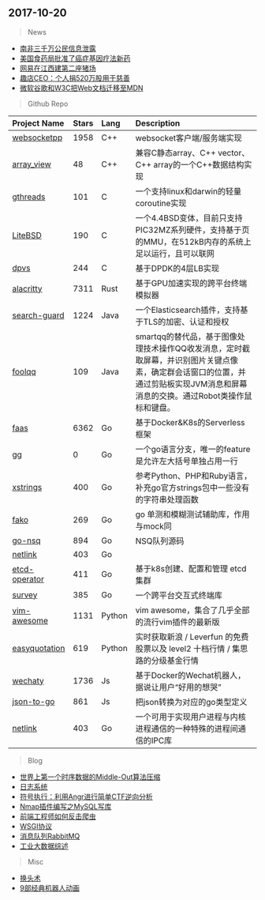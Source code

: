 ## 2017-10-20

> News
* [南非三千万公民信息泄露](http://www.freebuf.com/news/151182.html)
* [美国食药局批准了癌症基因疗法新药](https://news.cnblogs.com/n/580510/)
* [网易在江西建第二座猪场](https://news.cnblogs.com/n/580514/)
* [趣店CEO：个人捐520万股用于慈善](http://tech.qq.com/a/20171019/005535.htm)
* [微软谷歌和W3C把Web文档迁移至MDN](http://top.jobbole.com/37738/)

> Github Repo

| Project Name | Stars | Lang | Description |
| :----------- | :---- | :--- | :---------- |
| [websocketpp](https://github.com/zaphoyd/websocketpp) | 1958 | C++ | websocket客户端/服务端实现 |
| [array_view](https://github.com/rhysd/array_view) | 48 | C++ | 兼容C静态array、C++ vector、C++ array的一个C++数据结构实现 |
| [gthreads](https://github.com/mpu/gthreads/tree/code0) | 101 | C | 一个支持linux和darwin的轻量coroutine实现 |
| [LiteBSD](https://github.com/sergev/LiteBSD) | 190 | C | 一个4.4BSD变体，目前只支持PIC32MZ系列硬件，支持基于页的MMU，在512kB内存的系统上足以运行，且可以联网 |
| [dpvs](https://github.com/iqiyi/dpvs) | 244 | C | 基于DPDK的4层LB实现 |
| [alacritty](https://github.com/jwilm/alacritty) | 7311 | Rust | 基于GPU加速实现的跨平台终端模拟器 |
| [search-guard](https://github.com/floragunncom/search-guard) | 1224 | Java | 一个Elasticsearch插件，支持基于TLS的加密、认证和授权 |
| [foolqq](https://github.com/shiyafeng/foolqq) | 109 | Java | smartqq的替代品，基于图像处理技术操作QQ收发消息，定时截取屏幕，并识别图片关键点像素，确定群会话窗口的位置，并通过剪贴板实现JVM消息和屏幕消息的交换。通过Robot类操作鼠标和键盘。 |
| [faas](https://github.com/openfaas/faas) | 6362 | Go | 基于Docker&K8s的Serverless框架 |
| [gg](https://github.com/anydream/gg) | 0 | Go | 一个go语言分支，唯一的feature是允许左大括号单独占用一行 |
| [xstrings](https://github.com/huandu/xstrings) | 400 | Go | 参考Python、PHP和Ruby语言，补充go官方strings包中一些没有的字符串处理函数 |
| [fako](https://github.com/wawandco/fako) | 269 | Go | go 单测和模糊测试辅助库，作用与mock同 |
| [go-nsq](https://github.com/nsqio/go-nsq) | 894 | Go | NSQ队列源码 |
| [netlink](https://github.com/vishvananda/netlink) | 403 | Go |  |
| [etcd-operator](https://github.com/coreos/etcd-operator) | 411 | Go | 基于k8s创建、配置和管理 etcd 集群 |
| [survey](https://github.com/AlecAivazis/survey) | 385 | Go | 一个跨平台交互式终端库 |
| [vim-awesome](https://github.com/vim-awesome/vim-awesome) | 1131 | Python | vim awesome，集合了几乎全部的流行vim插件的最新版 |
| [easyquotation](https://github.com/shidenggui/easyquotation) | 619 | Python | 实时获取新浪 / Leverfun 的免费股票以及 level2 十档行情 / 集思路的分级基金行情 |
| [wechaty](https://github.com/Chatie/wechaty) | 1736 | Js | 基于Docker的Wechat机器人，据说让用户“好用的想哭” |
| [json-to-go](https://github.com/mholt/json-to-go) | 861 | Js | 把json转换为对应的go类型定义 |
| [netlink](https://github.com/vishvananda/netlink) | 403 | Go | 一个可用于实现用户进程与内核进程通信的一种特殊的进程间通信的IPC库 |


> Blog
* [世界上第一个时序数据的Middle-Out算法压缩](http://blog.csdn.net/dev_csdn/article/details/78285709) 
* [日志系统](http://blog.csdn.net/TG229dvt5I93mxaQ5A6U/article/details/78284004) 
* [符号执行：利用Angr进行简单CTF逆向分析](http://www.freebuf.com/articles/web/150296.html) 
* [Nmap插件编写之MySQL写库](http://www.freebuf.com/articles/network/150613.html)
* [前端工程师如何反击爬虫](http://web.jobbole.com/92736/)
* [WSGI协议](http://python.jobbole.com/88653/) 
* [消息队列RabbitMQ](https://mp.weixin.qq.com/s/xGmNhpXhLTsIgXxxTR3uhQ)
* [工业大数据综述](https://mp.weixin.qq.com/s/4PKmZzJyNFX95BJhfmbaXg)

> Misc
* [换头术](http://www.udpwork.com/item/16463.html) 
* [9部经典机器人动画](http://www.pingwest.com/eagle-rime/) 
